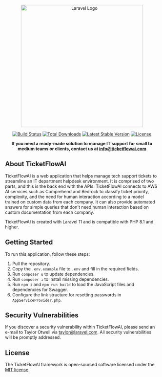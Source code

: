 <p align="center"><a href="https://laravel.com" target="_blank"><img src="https://raw.githubusercontent.com/laravel/art/master/logo-lockup/5%20SVG/2%20CMYK/1%20Full%20Color/laravel-logolockup-cmyk-red.svg" width="400" alt="Laravel Logo"></a></p>

<p align="center">
<a href="https://github.com/laravel/framework/actions"><img src="https://github.com/laravel/framework/workflows/tests/badge.svg" alt="Build Status"></a>
<a href="https://packagist.org/packages/laravel/framework"><img src="https://img.shields.io/packagist/dt/laravel/framework" alt="Total Downloads"></a>
<a href="https://packagist.org/packages/laravel/framework"><img src="https://img.shields.io/packagist/v/laravel/framework" alt="Latest Stable Version"></a>
<a href="https://packagist.org/packages/laravel/framework"><img src="https://img.shields.io/packagist/l/laravel/framework" alt="License"></a>
</p>

<p align="center">
<strong>If you need a ready-made solution to manage IT support for small to medium teams or clients, contact us at <a href="mailto:info@ticketflowai.com">info@ticketflowai.com</a></strong>
</p>

## About TicketFlowAI

TicketFlowAI is a web application that helps manage tech support tickets to streamline an IT department helpdesk environment. It is comprised of two parts, and this is the back end with the APIs. TicketFlowAI connects to AWS AI services such as Comprehend and Bedrock to classify ticket priority, complexity, and the need for human interaction according to a model trained on custom data from each company. It can also provide automated answers for simple queries that don't need human interaction based on custom documentation from each company.

TicketFlowAI is created with Laravel 11 and is compatible with PHP 8.1 and higher.

## Getting Started

To run this application, follow these steps:

1. Pull the repository.
2. Copy the `.env.example` file to `.env` and fill in the required fields.
3. Run `composer u` to update dependencies.
4. Run `composer i` to install missing dependencies.
5. Run `npm i` and `npm run build` to load the JavaScript files and dependencies for Swagger.
6. Configure the link structure for resetting passwords in `AppServiceProvider.php`.

## Security Vulnerabilities

If you discover a security vulnerability within TicketFlowAI, please send an e-mail to Taylor Otwell via [taylor@laravel.com](mailto:taylor@laravel.com). All security vulnerabilities will be promptly addressed.

## License

The TicketFlowAI framework is open-sourced software licensed under the [MIT license](https://opensource.org/licenses/MIT).
